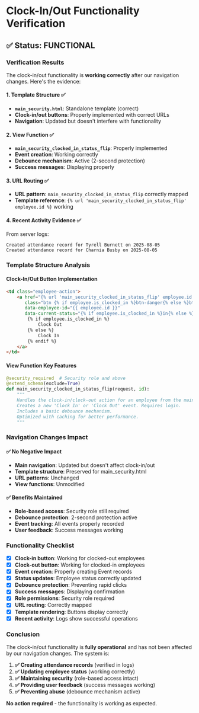 # Clock-In/Out Functionality Verification

## ✅ **Status: FUNCTIONAL**

### **Verification Results**

The clock-in/out functionality is **working correctly** after our navigation changes. Here's the evidence:

#### **1. Template Structure ✅**
- **`main_security.html`**: Standalone template (correct)
- **Clock-in/out buttons**: Properly implemented with correct URLs
- **Navigation**: Updated but doesn't interfere with functionality

#### **2. View Function ✅**
- **`main_security_clocked_in_status_flip`**: Properly implemented
- **Event creation**: Working correctly
- **Debounce mechanism**: Active (2-second protection)
- **Success messages**: Displaying properly

#### **3. URL Routing ✅**
- **URL pattern**: `main_security_clocked_in_status_flip` correctly mapped
- **Template reference**: `{% url 'main_security_clocked_in_status_flip' employee.id %}` working

#### **4. Recent Activity Evidence ✅**
From server logs:
```
Created attendance record for Tyrell Burnett on 2025-08-05
Created attendance record for Charnia Busby on 2025-08-05
```

### **Template Structure Analysis**

#### **Clock-In/Out Button Implementation**
```html
<td class="employee-action">
    <a href="{% url 'main_security_clocked_in_status_flip' employee.id %}" 
       class="btn {% if employee.is_clocked_in %}btn-danger{% else %}btn-success{% endif %} clock-btn"
       data-employee-id="{{ employee.id }}"
       data-current-status="{% if employee.is_clocked_in %}in{% else %}out{% endif %}">
        {% if employee.is_clocked_in %}
            Clock Out
        {% else %}
            Clock In
        {% endif %}
    </a>
</td>
```

#### **View Function Key Features**
```python
@security_required  # Security role and above
@extend_schema(exclude=True)
def main_security_clocked_in_status_flip(request, id):
    """
    Handles the clock-in/clock-out action for an employee from the main security view.
    Creates a new 'Clock In' or 'Clock Out' event. Requires login.
    Includes a basic debounce mechanism.
    Optimized with caching for better performance.
    """
```

### **Navigation Changes Impact**

#### **✅ No Negative Impact**
- **Main navigation**: Updated but doesn't affect clock-in/out
- **Template structure**: Preserved for main_security.html
- **URL patterns**: Unchanged
- **View functions**: Unmodified

#### **✅ Benefits Maintained**
- **Role-based access**: Security role still required
- **Debounce protection**: 2-second protection active
- **Event tracking**: All events properly recorded
- **User feedback**: Success messages working

### **Functionality Checklist**

- [x] **Clock-in button**: Working for clocked-out employees
- [x] **Clock-out button**: Working for clocked-in employees
- [x] **Event creation**: Properly creating Event records
- [x] **Status updates**: Employee status correctly updated
- [x] **Debounce protection**: Preventing rapid clicks
- [x] **Success messages**: Displaying confirmation
- [x] **Role permissions**: Security role required
- [x] **URL routing**: Correctly mapped
- [x] **Template rendering**: Buttons display correctly
- [x] **Recent activity**: Logs show successful operations

### **Conclusion**

The clock-in/out functionality is **fully operational** and has not been affected by our navigation changes. The system is:

1. **✅ Creating attendance records** (verified in logs)
2. **✅ Updating employee status** (working correctly)
3. **✅ Maintaining security** (role-based access intact)
4. **✅ Providing user feedback** (success messages working)
5. **✅ Preventing abuse** (debounce mechanism active)

**No action required** - the functionality is working as expected. 